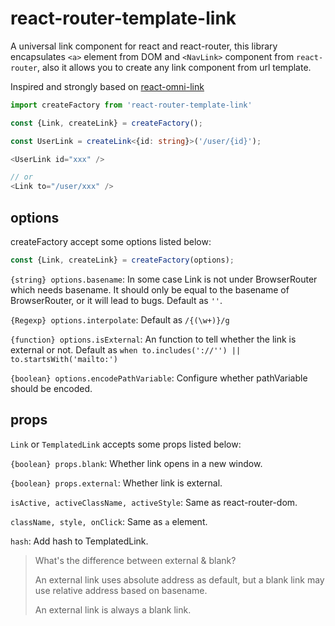 # react-router-template-link

A universal link component for react and react-router, this library encapsulates `<a>` element from DOM and `<NavLink>` component from `react-router`, also it allows you to create any link component from url template.

Inspired and strongly based on [react-omni-link](https://github.com/ecomfe/react-omni-link)

```typescript jsx
import createFactory from 'react-router-template-link'

const {Link, createLink} = createFactory();

const UserLink = createLink<{id: string}>('/user/{id}');

<UserLink id="xxx" />

// or
<Link to="/user/xxx" />
```

## options

createFactory accept some options listed below:

```typescript jsx
const {Link, createLink} = createFactory(options);
```

`{string} options.basename`: In some case Link is not under BrowserRouter which needs basename. It should only be equal to the basename of BrowserRouter, or it will lead to bugs. Default as `''`.

`{Regexp} options.interpolate`: Default as `/{(\w+)}/g`

`{function} options.isExternal`: An function to tell whether the link is external or not. Default as `when to.includes('://'') || to.startsWith('mailto:')`

`{boolean} options.encodePathVariable`: Configure whether pathVariable should be encoded.

## props

`Link` or `TemplatedLink` accepts some props listed below:

`{boolean} props.blank`: Whether link opens in a new window.

`{boolean} props.external`: Whether link is external.

`isActive, activeClassName, activeStyle`: Same as react-router-dom.

`className, style, onClick`: Same as `a` element.

`hash`: Add hash to TemplatedLink.

> What's the difference between external & blank?
> 
> An external link uses absolute address as default, but a blank link may use relative address based on basename.
> 
> An external link is always a blank link.
